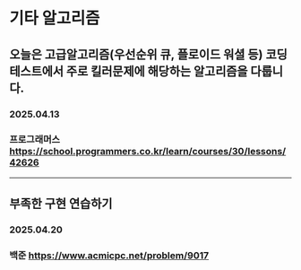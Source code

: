 # 기타 알고리즘
## 오늘은 고급알고리즘(우선순위 큐, 플로이드 워셜 등) 코딩테스트에서 주로 킬러문제에 해당하는 알고리즘을 다룹니다.
### 2025.04.13 
### 프로그래머스 https://school.programmers.co.kr/learn/courses/30/lessons/42626
---
## 부족한 구현 연습하기
### 2025.04.20
### 백준 https://www.acmicpc.net/problem/9017
